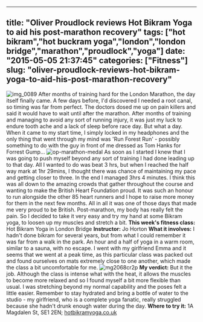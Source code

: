 
---
title: "Oliver Proudlock reviews Hot Bikram Yoga to aid his post-marathon recovery"
tags: ["hot bikram","hot buckram yoga","london","london bridge","marathon","proudlock","yoga"]
date: "2015-05-05 21:37:45"
categories: ["Fitness"]
slug: "oliver-proudlock-reviews-hot-bikram-yoga-to-aid-his-post-marathon-recovery"
---

![img_0089](https://oliverproudlock.files.wordpress.com/2017/03/img_0089.jpg) After months of training hard for the London Marathon, the day itself finally came. A few days before, I'd discovered I needed a root canal, so timing was far from perfect. The doctors dosed me up on pain killers and said it would have to wait until after the marathon. After months of training and managing to avoid any sort of running injury, it was just my luck to endure tooth ache and a lack of sleep before race day. But what a day. When it came to my start time, I simply locked in my headphones and the only thing that went through my mind was 'Run Forest Run' - possibly something to do with the guy in front of me dressed as Tom Hanks for Forrest Gump... ![op-marathon-medal](https://oliverproudlock.files.wordpress.com/2017/03/op-marathon-medal.jpg) As soon as I started I knew that I was going to push myself beyond any sort of training I had done leading up to that day. All I wanted to do was beat 3 hrs, but when I reached the half way mark at 1hr 29mins, I thought there was chance of maintaining my pace and getting closer to three. In the end I managed 3hrs 4 minutes. I think this was all down to the amazing crowds that gather throughout the course and wanting to make the British Heart Foundation proud. It was such an honour to run alongside the other 85 heart runners and I hope to raise more money for them in the next few months. All in all it was one of those days that made me very proud to be British. Post-marathon, my body has really felt the pain. So I decided to take it very easy and try my hand at some Bikram yoga, to loosen up my muscles and stretch a bit. **This week's fitness class:** Hot Bikram Yoga in London Bridge **Instructor:** Jo Horton **What it involves:** I hadn't done bikram for several years, but from what I could remember it was far from a walk in the park. An hour and a half of yoga in a warm room, similar to a sauna, with no escape. I went with my girlfriend Emma and it seems that we went at a peak time, as this particular class was packed out and found ourselves on mats extremely close to one another, which made the class a bit uncomfortable for me. ![mg2068cr2p](https://oliverproudlock.files.wordpress.com/2017/03/mg2068cr2p.jpg) **My verdict:** But it the job. Although the class is intense what with the heat, it allows the muscles to become more relaxed and so I found myself a bit more flexible than usual. I was stretching beyond my normal capability and the poses felt a little easier. Remember to stay hydrated and bring a bottle of water to the studio - my girlfriend, who is a complete yoga fanatic, really struggled because she hadn't drunk enough water during the day. **Where to try it:** 1A Magdalen St, SE1 2EN; [hotbikramyoga.co.uk](http://hotbikramyoga.co.uk/)